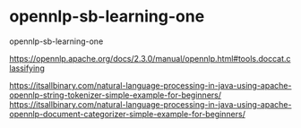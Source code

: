 # opennlp-sb-learning-one
opennlp-sb-learning-one

https://opennlp.apache.org/docs/2.3.0/manual/opennlp.html#tools.doccat.classifying

https://itsallbinary.com/natural-language-processing-in-java-using-apache-opennlp-string-tokenizer-simple-example-for-beginners/
https://itsallbinary.com/natural-language-processing-in-java-using-apache-opennlp-document-categorizer-simple-example-for-beginners/
